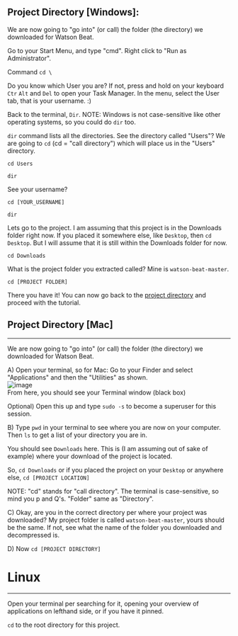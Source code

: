 
## Project Directory [Windows]: 

We are now going to "go into" (or call) the folder (the directory) we downloaded for Watson Beat.

Go to your Start Menu, and type "cmd". Right click to "Run as Administrator".

Command ```cd \```

Do you know which User you are? If not, press and hold on your keyboard `Ctr` `Alt` and `Del` to open your Task Manager. In the menu, select the User tab, that is your username. :)

Back to the terminal, ```Dir```. NOTE: Windows is not case-sensitive like other operating systems, so you could do ```dir``` too.

`dir` command lists all the directories. See the directory called "Users"? We are going to ```cd``` (cd = "call directory") which will place us in the "Users" directory.

```cd Users```

```dir```

See your username? 

```cd [YOUR_USERNAME]```

```dir```

Lets go to the project. I am assuming that this project is in the Downloads folder right now. If you placed it somewhere else, like ```Desktop```, then ```cd Desktop```. But I will assume that it is still within the Downloads folder for now.

```cd Downloads```

What is the project folder you extracted called? Mine is `watson-beat-master`. 

```cd [PROJECT FOLDER]```

There you have it! You can now go back to the [project directory](https://github.com/watson-music/watson-beat) and proceed with the tutorial.










## Project Directory [Mac]
<hr>

We are now going to "go into" (or call) the folder (the directory) we downloaded for Watson Beat.

A) Open your terminal, so for Mac: Go to your Finder and select "Applications" and then the "Utilities" as shown.
<br>
 ![image](https://i.imgur.com/YmDAvPG.png)
<br>
From here, you should see your Terminal window (black box)

Optional) Open this up and type `sudo -s` to become a superuser for this session.

B) Type `pwd` in your terminal to see where you are now on your computer. Then `ls` to get a list of your directory you are in.

You should see `Downloads` here. This is (I am assuming out of sake of example) where your download of the project is located.

So, `cd Downloads` or if you placed the project on your `Desktop` or anywhere else, `cd [PROJECT LOCATION]`

NOTE: "cd" stands for "call directory". The terminal is case-sensitive, so mind you p and Q's. "Folder" same as "Directory".

C) Okay, are you in the correct directory per where your project was downloaded? My project folder is called `watson-beat-master`, yours should be the same. If not, see what the name of the folder you downloaded and decompressed is.

D) Now `cd [PROJECT DIRECTORY]`



# Linux
<hr>

Open your terminal per searching for it, opening your overview of applications on lefthand side, or if you have it pinned. 

`cd` to the root directory for this project.
